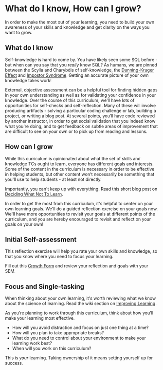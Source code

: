 # What do I know, How can I grow?

In order to make the most out of your learning, you need to build your own awareness of your skills and knowledge and get clarity on the ways you want to grow.

## What do I know

Self-knowledge is hard to come by. You have likely seen some SQL before - but when can you say that you _really_ know SQL? As humans, we are pinned between the Scylla and Charybdis of self-knowledge, the [Dunning-Kruger Effect](https://en.wikipedia.org/wiki/Dunning%E2%80%93Kruger_effect) and [Impostor Syndrome](https://en.wikipedia.org/wiki/Impostor_syndrome). Getting an accurate picture of your own knowledge takes work!

External, objective assessment can be a helpful tool for finding hidden gaps in your own understanding as well as for validating your confidence in your knowledge. Over the course of this curriculum, we'll have lots of opportunities for self-checks and self-reflection. Many of these will involve producing artifacts - solving a particular coding challenge or lab, building a project, or writing a blog post. At several points, you'll have code reviewed by another instructor, in order to get social validation that you indeed know what you're doing, and to get feedback on subtle areas of improvement that are difficult to see on your own or to pick up from reading and lessons.

## How can I grow

While this curriculum is opinionated about what the set of skills and knowledge TCs ought to learn, everyone has different goals and interests. Some of the content in the curriculum is necessary in order to be effective in helping students, but other content won't necessarily be something that you'll use to help students - at least not directly.

Importantly, you can't keep up with everything. Read this short blog post on [Deciding What Not To Learn](https://gedd.ski/post/what-not-to-learn/).

In order to get the most from this curriculum, it's helpful to center on your own learning goals. We'll do a guided reflection exercise on your goals now. We'll have more opportunities to revisit your goals at different points of the curriculum, and you are hereby encouraged to revisit and reflect on your goals on your own!

## Initial Self-assessment

This reflection exercise will help you rate your own skills and knowledge, so that you know where you need to focus your learning.

Fill out this [Growth Form](https://docs.google.com/forms/d/e/1FAIpQLSd3cEfE2VhCtLZVro9XcXiCG8ZgZWdSRRJmywAzgwGxUJljZg/viewform) and review your reflection and goals with your SEM.

## Focus and Single-tasking

When thinking about your own learning, it's worth reviewing what we know about the science of learning. Read the wiki section on [Improving Learning](https://education.flatironschool.com/teacher-training/pedagogy/improve-learning.md/).

As you're planning to work through this curriculum, think about how you'll make your learning most effective.

- How will you avoid distraction and focus on just one thing at a time?
- How will you plan to take appropriate breaks?
- What do you need to control about your environment to make your learning work best?
- When will you work on this curriculum?

This is _your_ learning. Taking ownership of it means setting yourself up for success.
